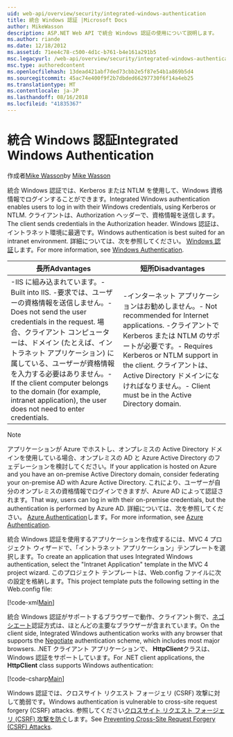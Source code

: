 ```yaml
---
uid: web-api/overview/security/integrated-windows-authentication
title: 統合 Windows 認証 |Microsoft Docs
author: MikeWasson
description: ASP.NET Web API で統合 Windows 認証の使用について説明します。
ms.author: riande
ms.date: 12/18/2012
ms.assetid: 71ee4c78-c500-4d1c-b761-b4e161a291b5
msc.legacyurl: /web-api/overview/security/integrated-windows-authentication
msc.type: authoredcontent
ms.openlocfilehash: 13dead421abf7ded73cbb2e5f87e54b1a869b5d4
ms.sourcegitcommit: 45ac74e400f9f2b7dbded66297730f6f14a4eb25
ms.translationtype: MT
ms.contentlocale: ja-JP
ms.lasthandoff: 08/16/2018
ms.locfileid: "41835367"
---
```

<a name="integrated-windows-authentication"></a><span data-ttu-id="99a3c-103">統合 Windows 認証</span><span class="sxs-lookup"><span data-stu-id="99a3c-103">Integrated Windows Authentication</span></span>
====================
<span data-ttu-id="99a3c-104">作成者[Mike Wasson](https://github.com/MikeWasson)</span><span class="sxs-lookup"><span data-stu-id="99a3c-104">by [Mike Wasson](https://github.com/MikeWasson)</span></span>

<span data-ttu-id="99a3c-105">統合 Windows 認証では、Kerberos または NTLM を使用して、Windows 資格情報でログインすることができます。</span><span class="sxs-lookup"><span data-stu-id="99a3c-105">Integrated Windows authentication enables users to log in with their Windows credentials, using Kerberos or NTLM.</span></span> <span data-ttu-id="99a3c-106">クライアントは、Authorization ヘッダーで、資格情報を送信します。</span><span class="sxs-lookup"><span data-stu-id="99a3c-106">The client sends credentials in the Authorization header.</span></span> <span data-ttu-id="99a3c-107">Windows 認証は、イントラネット環境に最適です。</span><span class="sxs-lookup"><span data-stu-id="99a3c-107">Windows authentication is best suited for an intranet environment.</span></span> <span data-ttu-id="99a3c-108">詳細については、次を参照してください。 [Windows 認証](https://www.iis.net/configreference/system.webserver/security/authentication/windowsauthentication)します。</span><span class="sxs-lookup"><span data-stu-id="99a3c-108">For more information, see [Windows Authentication](https://www.iis.net/configreference/system.webserver/security/authentication/windowsauthentication).</span></span>

| <span data-ttu-id="99a3c-109">長所</span><span class="sxs-lookup"><span data-stu-id="99a3c-109">Advantages</span></span> | <span data-ttu-id="99a3c-110">短所</span><span class="sxs-lookup"><span data-stu-id="99a3c-110">Disadvantages</span></span> |
| --- | --- |
| <span data-ttu-id="99a3c-111">-IIS に組み込まれています。</span><span class="sxs-lookup"><span data-stu-id="99a3c-111">- Built into IIS.</span></span> <span data-ttu-id="99a3c-112">-要求では、ユーザーの資格情報を送信しません。</span><span class="sxs-lookup"><span data-stu-id="99a3c-112">- Does not send the user credentials in the request.</span></span> <span data-ttu-id="99a3c-113">場合、クライアント コンピューターは、ドメイン (たとえば、イントラネット アプリケーション) に属している、ユーザーが資格情報を入力する必要はありません。</span><span class="sxs-lookup"><span data-stu-id="99a3c-113">- If the client computer belongs to the domain (for example, intranet application), the user does not need to enter credentials.</span></span> | <span data-ttu-id="99a3c-114">-インターネット アプリケーションはお勧めしません。</span><span class="sxs-lookup"><span data-stu-id="99a3c-114">- Not recommended for Internet applications.</span></span> <span data-ttu-id="99a3c-115">-クライアントで Kerberos または NTLM のサポートが必要です。</span><span class="sxs-lookup"><span data-stu-id="99a3c-115">- Requires Kerberos or NTLM support in the client.</span></span> <span data-ttu-id="99a3c-116">クライアントは、Active Directory ドメインになければなりません。</span><span class="sxs-lookup"><span data-stu-id="99a3c-116">- Client must be in the Active Directory domain.</span></span> |

> [!NOTE]
> <span data-ttu-id="99a3c-117">アプリケーションが Azure でホストし、オンプレミスの Active Directory ドメインを使用している場合、オンプレミスの AD と Azure Active Directory のフェデレーションを検討してください。</span><span class="sxs-lookup"><span data-stu-id="99a3c-117">If your application is hosted on Azure and you have an on-premise Active Directory domain, consider federating your on-premise AD with Azure Active Directory.</span></span> <span data-ttu-id="99a3c-118">これにより、ユーザーが自分のオンプレミスの資格情報でログインできますが、Azure AD によって認証されます。</span><span class="sxs-lookup"><span data-stu-id="99a3c-118">That way, users can log in with their on-premise credentials, but the authentication is performed by Azure AD.</span></span> <span data-ttu-id="99a3c-119">詳細については、次を参照してください。 [Azure Authentication](../../../visual-studio/overview/2012/windows-azure-authentication.md)します。</span><span class="sxs-lookup"><span data-stu-id="99a3c-119">For more information, see [Azure Authentication](../../../visual-studio/overview/2012/windows-azure-authentication.md).</span></span>


<span data-ttu-id="99a3c-120">統合 Windows 認証を使用するアプリケーションを作成するには、MVC 4 プロジェクト ウィザードで、「イントラネット アプリケーション」テンプレートを選択します。</span><span class="sxs-lookup"><span data-stu-id="99a3c-120">To create an application that uses Integrated Windows authentication, select the "Intranet Application" template in the MVC 4 project wizard.</span></span> <span data-ttu-id="99a3c-121">このプロジェクト テンプレートは、Web.config ファイルに次の設定を格納します。</span><span class="sxs-lookup"><span data-stu-id="99a3c-121">This project template puts the following setting in the Web.config file:</span></span>

[!code-xml[Main](integrated-windows-authentication/samples/sample1.xml)]

<span data-ttu-id="99a3c-122">統合 Windows 認証がサポートするブラウザーで動作、クライアント側で、[ネゴシエート](http://www.ietf.org/rfc/rfc4559.txt)認証方式は、ほとんどの主要なブラウザーが含まれています。</span><span class="sxs-lookup"><span data-stu-id="99a3c-122">On the client side, Integrated Windows authentication works with any browser that supports the [Negotiate](http://www.ietf.org/rfc/rfc4559.txt) authentication scheme, which includes most major browsers.</span></span> <span data-ttu-id="99a3c-123">.NET クライアント アプリケーションで、 **HttpClient**クラスは、Windows 認証をサポートしています。</span><span class="sxs-lookup"><span data-stu-id="99a3c-123">For .NET client applications, the **HttpClient** class supports Windows authentication:</span></span>

[!code-csharp[Main](integrated-windows-authentication/samples/sample2.cs)]

<span data-ttu-id="99a3c-124">Windows 認証では、クロスサイト リクエスト フォージェリ (CSRF) 攻撃に対して脆弱です。</span><span class="sxs-lookup"><span data-stu-id="99a3c-124">Windows authentication is vulnerable to cross-site request forgery (CSRF) attacks.</span></span> <span data-ttu-id="99a3c-125">参照してください[クロスサイト リクエスト フォージェリ (CSRF) 攻撃を防ぐ](preventing-cross-site-request-forgery-csrf-attacks.md)します。</span><span class="sxs-lookup"><span data-stu-id="99a3c-125">See [Preventing Cross-Site Request Forgery (CSRF) Attacks](preventing-cross-site-request-forgery-csrf-attacks.md).</span></span>
